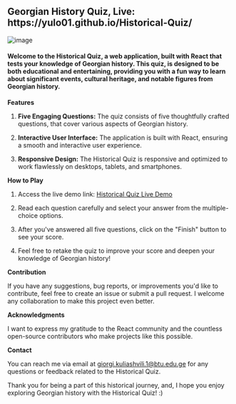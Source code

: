<h2>Georgian History Quiz, Live: https://yulo01.github.io/Historical-Quiz/</h2>

![image](https://github.com/yulo01/Historical-Quiz/assets/93291077/66d5ad79-593d-482d-916b-8d7ae07b1d31)

<h4> Welcome to the Historical Quiz, a web application, built with React that tests your knowledge of Georgian history. This quiz, is designed to be both educational and entertaining, providing you with a fun way to learn about significant events, cultural heritage, and notable figures from Georgian history. </h4>



**Features**

1. **Five Engaging Questions:** The quiz consists of five thoughtfully crafted questions, that cover various aspects of Georgian history.

2. **Interactive User Interface:** The application is built with React, ensuring a smooth and interactive user experience.

3. **Responsive Design:** The Historical Quiz is responsive and optimized to work flawlessly on desktops, tablets, and smartphones.

**How to Play**

1. Access the live demo link: [Historical Quiz Live Demo](https://yulo01.github.io/Historical-Quiz/)

2. Read each question carefully and select your answer from the multiple-choice options.

3. After you've answered all five questions, click on the "Finish" button to see your score.

4. Feel free to retake the quiz to improve your score and deepen your knowledge of Georgian history!


**Contribution**

If you have any suggestions, bug reports, or improvements you'd like to contribute, feel free to create an issue or submit a pull request. I welcome any collaboration to make this project even better.

**Acknowledgments**

I want to express my gratitude to the React community and the countless open-source contributors who make projects like this possible.

**Contact**

You can reach me via email at [giorgi.kuliashvili.1@btu.edu.ge](mailto:giorgi.kuliashvili.1@btu.edu.ge) for any questions or feedback related to the Historical Quiz.

Thank you for being a part of this historical journey, and, I hope you enjoy exploring Georgian history with the Historical Quiz! :)
